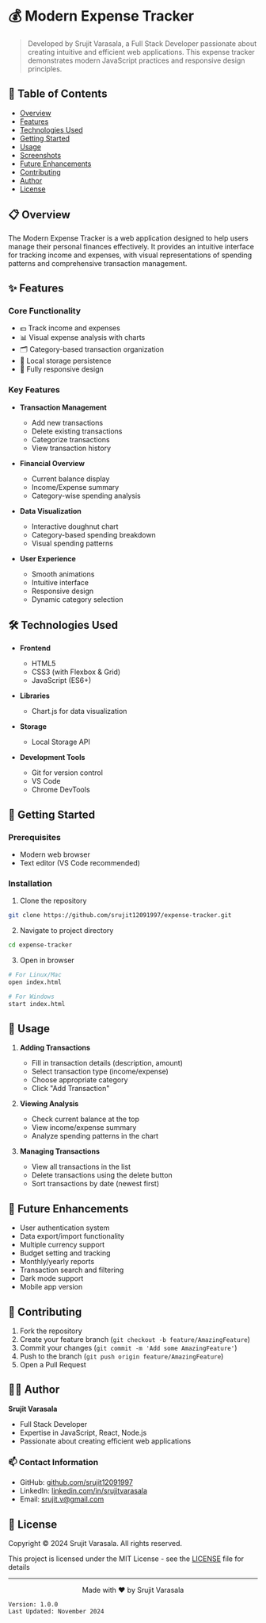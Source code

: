 # 💰 Modern Expense Tracker


> Developed by Srujit Varasala, a Full Stack Developer passionate about creating intuitive and efficient web applications. This expense tracker demonstrates modern JavaScript practices and responsive design principles.



## 📌 Table of Contents
- [Overview](#overview)
- [Features](#features)
- [Technologies Used](#technologies-used)
- [Getting Started](#getting-started)
- [Usage](#usage)
- [Screenshots](#screenshots)
- [Future Enhancements](#future-enhancements)
- [Contributing](#contributing)
- [Author](#author)
- [License](#license)

## 📋 Overview

The Modern Expense Tracker is a web application designed to help users manage their personal finances effectively. It provides an intuitive interface for tracking income and expenses, with visual representations of spending patterns and comprehensive transaction management.

## ✨ Features

### Core Functionality
- 💵 Track income and expenses
- 📊 Visual expense analysis with charts
- 🗂️ Category-based transaction organization
- 💾 Local storage persistence
- 📱 Fully responsive design

### Key Features
- **Transaction Management**
  - Add new transactions
  - Delete existing transactions
  - Categorize transactions
  - View transaction history

- **Financial Overview**
  - Current balance display
  - Income/Expense summary
  - Category-wise spending analysis

- **Data Visualization**
  - Interactive doughnut chart
  - Category-based spending breakdown
  - Visual spending patterns

- **User Experience**
  - Smooth animations
  - Intuitive interface
  - Responsive design
  - Dynamic category selection

## 🛠️ Technologies Used

- **Frontend**
  - HTML5
  - CSS3 (with Flexbox & Grid)
  - JavaScript (ES6+)

- **Libraries**
  - Chart.js for data visualization

- **Storage**
  - Local Storage API

- **Development Tools**
  - Git for version control
  - VS Code
  - Chrome DevTools

## 🚀 Getting Started

### Prerequisites
- Modern web browser
- Text editor (VS Code recommended)

### Installation

1. Clone the repository
```bash
git clone https://github.com/srujit12091997/expense-tracker.git
```

2. Navigate to project directory
```bash
cd expense-tracker
```

3. Open in browser
```bash
# For Linux/Mac
open index.html

# For Windows
start index.html
```

## 📖 Usage

1. **Adding Transactions**
   - Fill in transaction details (description, amount)
   - Select transaction type (income/expense)
   - Choose appropriate category
   - Click "Add Transaction"

2. **Viewing Analysis**
   - Check current balance at the top
   - View income/expense summary
   - Analyze spending patterns in the chart

3. **Managing Transactions**
   - View all transactions in the list
   - Delete transactions using the delete button
   - Sort transactions by date (newest first)


## 🔮 Future Enhancements

-  User authentication system
-  Data export/import functionality
-  Multiple currency support
-  Budget setting and tracking
-  Monthly/yearly reports
-  Transaction search and filtering
-  Dark mode support
- Mobile app version

## 🤝 Contributing

1. Fork the repository
2. Create your feature branch (`git checkout -b feature/AmazingFeature`)
3. Commit your changes (`git commit -m 'Add some AmazingFeature'`)
4. Push to the branch (`git push origin feature/AmazingFeature`)
5. Open a Pull Request

## 👨‍💻 Author

**Srujit Varasala**
- Full Stack Developer
- Expertise in JavaScript, React, Node.js
- Passionate about creating efficient web applications

### 📫 Contact Information
- GitHub: [github.com/srujit12091997](https://github.com/srujit12091997)
- LinkedIn: [linkedin.com/in/srujitvarasala](https://www.linkedin.com/in/srujitvarasala/)
- Email: [srujit.v@gmail.com](mailto:srujit.v@gmail.com)

## 📄 License

Copyright © 2024 Srujit Varasala. All rights reserved.

This project is licensed under the MIT License - see the [LICENSE](LICENSE) file for details

---

<p align="center">Made with ❤️ by Srujit Varasala</p>

```
Version: 1.0.0
Last Updated: November 2024
```